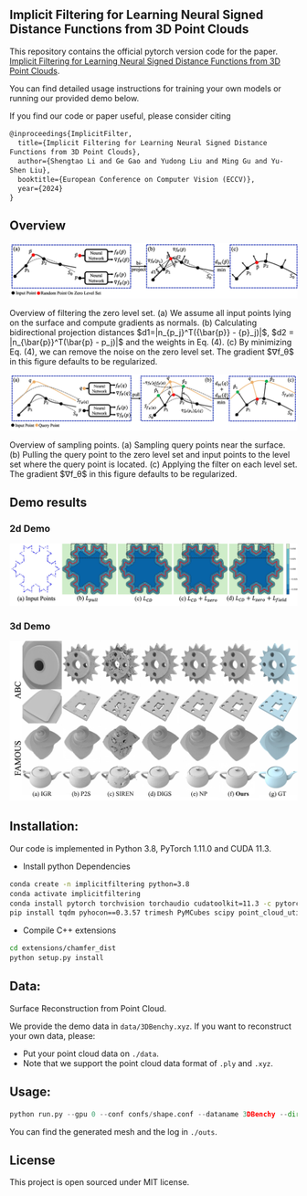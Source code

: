 
## Implicit Filtering for Learning Neural Signed Distance Functions from 3D Point Clouds

This repository contains the official pytorch version code for the paper.
[Implicit Filtering for Learning Neural Signed Distance Functions from 3D Point Clouds](https://arxiv.org/abs/2407.13342).

You can find detailed usage instructions for training your own models or running our provided demo below.

If you find our code or paper useful, please consider citing
```
@inproceedings{ImplicitFilter,
  title={Implicit Filtering for Learning Neural Signed Distance Functions from 3D Point Clouds},
  author={Shengtao Li and Ge Gao and Yudong Liu and Ming Gu and Yu-Shen Liu},
  booktitle={European Conference on Computer Vision (ECCV)},
  year={2024}
}
```

## Overview
<img src="./img/zerofiltering.jpg" class="center">
         <p>
          Overview of filtering the zero level set. (a) We assume all input points lying on
          the surface and compute gradients as normals. (b) Calculating bidirectional projection
          distances  $d1=|n_{p_j}^T({\bar{p}} - {p}_j)|$, $d2 = |n_{\bar{p}}^T(\bar{p} - p_j)|$ and the weights in Eq. (4). (c) By
          minimizing Eq. (4), we can remove the noise on the zero level set. The gradient $∇f_θ$
          in this figure defaults to be regularized.
         </p>
         <img src="./img/fieldfiltering.jpg" class="center">
         <p>
          Overview of sampling points. (a) Sampling query points near the surface. (b)
Pulling the query point to the zero level set and input points to the level set where the
query point is located. (c) Applying the filter on each level set. The gradient $∇f_θ$ in
this figure defaults to be regularized.
         </p>


## Demo results
### 2d Demo
<img src="./img/2d.jpg">

### 3d Demo
<img src="./img/abcfamous.jpg">

## Installation:
Our code is implemented in Python 3.8, PyTorch 1.11.0 and CUDA 11.3.
- Install python Dependencies
```bash
conda create -n implicitfiltering python=3.8
conda activate implicitfiltering
conda install pytorch torchvision torchaudio cudatoolkit=11.3 -c pytorch
pip install tqdm pyhocon==0.3.57 trimesh PyMCubes scipy point_cloud_utils==0.29.7
```
- Compile C++ extensions
```bash
cd extensions/chamfer_dist
python setup.py install
```

## Data:
Surface Reconstruction from Point Cloud. 

We provide the demo data in `data/3DBenchy.xyz`. If you want to reconstruct your own data, please:
- Put your point cloud data on `./data`.
- Note that we support the point cloud data format of `.ply` and `.xyz`.

## Usage:
```python
python run.py --gpu 0 --conf confs/shape.conf --dataname 3DBenchy --dir 3DBenchy
```
You can find the generated mesh and the log in `./outs`.

## License
This project is open sourced under MIT license.
